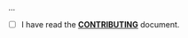 <!--- Provide a general summary of your changes in the Title above -->

...

- [ ] I have read the **[CONTRIBUTING](https://github.com/owenvoke/ecologi-php/blob/main/.github/CONTRIBUTING.md)** document.
